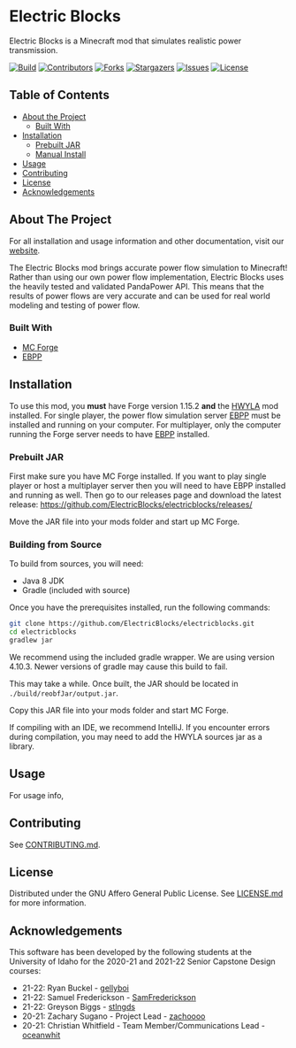 # Electric Blocks

Electric Blocks is a Minecraft mod that simulates realistic power transmission.

[![Build][build-shield]][build-url]
[![Contributors][contributors-shield]][contributors-url]
[![Forks][forks-shield]][forks-url]
[![Stargazers][stars-shield]][stars-url]
[![Issues][issues-shield]][issues-url]
[![License][license-shield]][license-url]

## Table of Contents

* [About the Project](#about-the-project)
  * [Built With](#built-with)
* [Installation](#installation)
  * [Prebuilt JAR](#prebuilt-jar)
  * [Manual Install](#manual-install)
* [Usage](#usage)
* [Contributing](#contributing)
* [License](#license)
* [Acknowledgements](#acknowledgements)

## About The Project

For all installation and usage information and other documentation, visit our [website](https://electricblocks.github.io).

The Electric Blocks mod brings accurate power flow simulation to Minecraft! Rather than using our own power flow implementation, Electric Blocks uses the heavily tested and validated PandaPower API. This means that the results of power flows are very accurate and can be used for real world modeling and testing of power flow. 

### Built With

* [MC Forge](http://files.minecraftforge.net/)
* [EBPP](https://github.com/ElectricBlocks/ebpp)

## Installation

To use this mod, you **must** have Forge version 1.15.2 **and** the [HWYLA](https://www.curseforge.com/minecraft/mc-mods/hwyla/files/2880069) mod installed. For single player, the power flow simulation server [EBPP](https://github.com/ElectricBlocks/ebpp) must be installed and running on your computer. For multiplayer, only the computer running the Forge server needs to have [EBPP](https://github.com/ElectricBlocks/ebpp) installed.

### Prebuilt JAR

First make sure you have MC Forge installed. If you want to play single player or host a multiplayer server then you will need to have EBPP installed and running as well. Then go to our releases page and download the latest release: https://github.com/ElectricBlocks/electricblocks/releases/

Move the JAR file into your mods folder and start up MC Forge.

### Building from Source

To build from sources, you will need:
* Java 8 JDK
* Gradle (included with source)

Once you have the prerequisites installed, run the following commands:
```sh
git clone https://github.com/ElectricBlocks/electricblocks.git
cd electricblocks
gradlew jar
```
We recommend using the included gradle wrapper. We are using version 4.10.3. Newer versions of gradle may cause this build to fail.

This may take a while. Once built, the JAR should be located in `./build/reobfJar/output.jar`.

Copy this JAR file into your mods folder and start MC Forge.

If compiling with an IDE, we recommend IntelliJ. If you encounter errors during compilation, you may need to add the HWYLA sources jar as a library.

## Usage

For usage info, 

## Contributing

See [CONTRIBUTING.md](CONTRIBUTING.md).

## License

Distributed under the GNU Affero General Public License. See [LICENSE.md](LICENSE.md) for more information.

## Acknowledgements

This software has been developed by the following students at the University of Idaho for the 2020-21 and 2021-22 Senior Capstone Design courses:

* 21-22: Ryan Buckel - [gellyboi](https://github.com/gellyboi)
* 21-22: Samuel Frederickson - [SamFrederickson](https://github.com/SamFrederickson)
* 21-22: Greyson Biggs - [stlngds](https://github.com/stlngds)
* 20-21: Zachary Sugano - Project Lead - [zachoooo](https://github.com/zachoooo)
* 20-21: Christian Whitfield - Team Member/Communications Lead - [oceanwhit](https://github.com/oceanwhit)

<!-- MARKDOWN LINKS & IMAGES -->
<!-- https://www.markdownguide.org/basic-syntax/#reference-style-links -->
[build-shield]: https://img.shields.io/github/workflow/status/ElectricBlocks/electricblocks/Java%20CI%20with%20Gradle?style=flat-square
[build-url]: https://github.com/ElectricBlocks/electricblocks/actions?query=workflow%3A%22Java+CI+with+Gradle%22
[contributors-shield]: https://img.shields.io/github/contributors/ElectricBlocks/electricblocks.svg?style=flat-square
[contributors-url]: https://github.com/ElectricBlocks/electricblocks/graphs/contributors
[forks-shield]: https://img.shields.io/github/forks/ElectricBlocks/electricblocks.svg?style=flat-square
[forks-url]: https://github.com/ElectricBlocks/electricblocks/network/members
[stars-shield]: https://img.shields.io/github/stars/ElectricBlocks/electricblocks.svg?style=flat-square
[stars-url]: https://github.com/ElectricBlocks/electricblocks/stargazers
[issues-shield]: https://img.shields.io/github/issues/ElectricBlocks/electricblocks.svg?style=flat-square
[issues-url]: https://github.com/ElectricBlocks/electricblocks/issues
[license-shield]: https://img.shields.io/github/license/ElectricBlocks/electricblocks.svg?style=flat-square
[license-url]: https://github.com/ElectricBlocks/electricblocks/blob/master/LICENSE.md